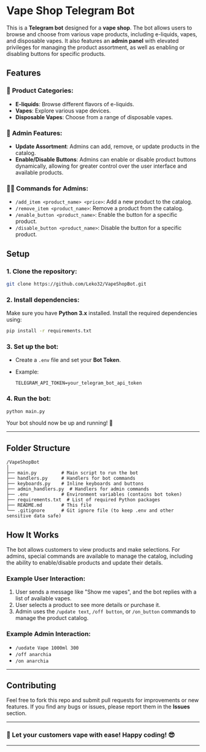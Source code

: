 # Vape Shop Telegram Bot

This is a **Telegram bot** designed for a **vape shop**. The bot allows users to browse and choose from various vape products, including e-liquids, vapes, and disposable vapes. It also features an **admin panel** with elevated privileges for managing the product assortment, as well as enabling or disabling buttons for specific products.

## Features

### 🛒 **Product Categories:**

* **E-liquids**: Browse different flavors of e-liquids.
* **Vapes**: Explore various vape devices.
* **Disposable Vapes**: Choose from a range of disposable vapes.

### 🔐 **Admin Features:**

* **Update Assortment**: Admins can add, remove, or update products in the catalog.
* **Enable/Disable Buttons**: Admins can enable or disable product buttons dynamically, allowing for greater control over the user interface and available products.

### 🧑‍💻 **Commands for Admins:**

* `/add_item <product_name> <price>`: Add a new product to the catalog.
* `/remove_item <product_name>`: Remove a product from the catalog.
* `/enable_button <product_name>`: Enable the button for a specific product.
* `/disable_button <product_name>`: Disable the button for a specific product.

## Setup

### 1. **Clone the repository:**

```bash
git clone https://github.com/Leko32/VapeShopBot.git
```

### 2. **Install dependencies:**

Make sure you have **Python 3.x** installed. Install the required dependencies using:

```bash
pip install -r requirements.txt
```

### 3. **Set up the bot:**

* Create a `.env` file and set your **Bot Token**.
* Example:

  ```env
  TELEGRAM_API_TOKEN=your_telegram_bot_api_token
  ```

### 4. **Run the bot:**

```bash
python main.py
```

Your bot should now be up and running! 🎉

---

## Folder Structure

```
/VapeShopBot
│
├── main.py         # Main script to run the bot
├── handlers.py     # Handlers for bot commands
├── keyboards.py    # Inline keyboards and buttons
├── admin_handlers.py  # Handlers for admin commands
├── .env            # Environment variables (contains bot token)
├── requirements.txt  # List of required Python packages
├── README.md       # This file
└── .gitignore      # Git ignore file (to keep .env and other sensitive data safe)
```

## How It Works

The bot allows customers to view products and make selections. For admins, special commands are available to manage the catalog, including the ability to enable/disable products and update their details.

### Example User Interaction:

1. User sends a message like "Show me vapes", and the bot replies with a list of available vapes.
2. User selects a product to see more details or purchase it.
3. Admin uses the `/update text`, `/off button`, or `/on_button` commands to manage the product catalog.

### Example Admin Interaction:

* `/uodate Vape 1000ml 300`
* `/off anarchia`
* `/on anarchia`

---

## Contributing

Feel free to fork this repo and submit pull requests for improvements or new features. If you find any bugs or issues, please report them in the **Issues** section.

---

### 🚀 Let your customers vape with ease! Happy coding! 😎

---
